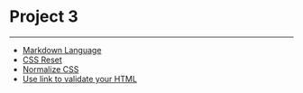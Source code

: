 # Project 3
---

- [Markdown Language](https://codepen.io/behshad/pen/pozjwmN)
- [CSS Reset](https://meyerweb.com/eric/tools/css/reset/)
- [Normalize CSS](https://necolas.github.io/normalize.css/)
- [Use link to validate your HTML](https://validator.w3.org/)
